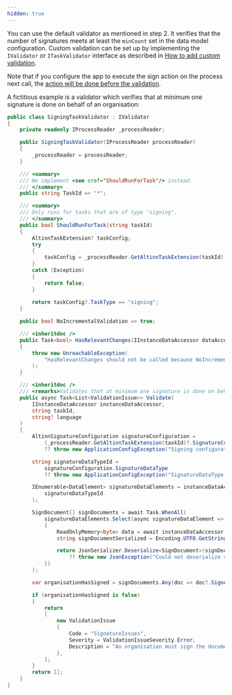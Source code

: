 ```yaml
---
hidden: true
---
```


You can use the default validator as mentioned in step 2. It verifies that the number of signatures meets at least the
`minCount` set in the data model configuration. Custom validation can be set up by implementing the `IValidator` or `ITaskValidator`
interface as described in [How to add custom validation](/en/altinn-studio/v8/reference/logic/validation/#server-side-validation).

Note that if you configure the app to execute the sign action on the process next call, the [action will be done before the validation](/en/altinn-studio/v8/reference/logic/validation/#server-side-validation).

A fictitious example is a validator which verifies that at minimum one signature is done on behalf of an organisation:

```csharp
public class SigningTaskValidator : IValidator
{
    private readonly IProcessReader _processReader;

    public SigningTaskValidator(IProcessReader processReader)
    {
        _processReader = processReader;
    }

    /// <summary>
    /// We implement <see cref="ShouldRunForTask"/> instead.
    /// </summary>
    public string TaskId => "*";

    /// <summary>
    /// Only runs for tasks that are of type "signing".
    /// </summary>
    public bool ShouldRunForTask(string taskId)
    {
        AltinnTaskExtension? taskConfig;
        try
        {
            taskConfig = _processReader.GetAltinnTaskExtension(taskId);
        }
        catch (Exception)
        {
            return false;
        }
        
        return taskConfig?.TaskType == "signing";
    }

    public bool NoIncrementalValidation => true;

    /// <inheritdoc />
    public Task<bool> HasRelevantChanges(IInstanceDataAccessor dataAccessor, string taskId, DataElementChanges changes)
    {
        throw new UnreachableException(
            "HasRelevantChanges should not be called because NoIncrementalValidation is true."
        );
    }

    /// <inheritdoc />
    /// <remarks>Validates that at minimum one signature is done on behalf of an organisation.</remarks>
    public async Task<List<ValidationIssue>> Validate(
        IInstanceDataAccessor instanceDataAccessor,
        string taskId,
        string? language
    )
    {
        AltinnSignatureConfiguration signatureConfiguration =
            (_processReader.GetAltinnTaskExtension(taskId)?.SignatureConfiguration)
            ?? throw new ApplicationConfigException("Signing configuration not found in AltinnTaskExtension");

        string signatureDataTypeId =
            signatureConfiguration.SignatureDataType
            ?? throw new ApplicationConfigException("SignatureDataType is not set in the signature configuration.");

        IEnumerable<DataElement> signatureDataElements = instanceDataAccessor.GetDataElementsForType(
            signatureDataTypeId
        );

        SignDocument[] signDocuments = await Task.WhenAll(
            signatureDataElements.Select(async signatureDataElement =>
            {
                ReadOnlyMemory<byte> data = await instanceDataAccessor.GetBinaryData(signatureDataElement);
                string signDocumentSerialized = Encoding.UTF8.GetString(data.ToArray());

                return JsonSerializer.Deserialize<SignDocument>(signDocumentSerialized)
                    ?? throw new JsonException("Could not deserialize signature document.");
            })
        );

        var organisationHasSigned = signDocuments.Any(doc => doc?.SigneeInfo?.OrganisationNumber is not null);

        if (organisationHasSigned is false)
        {
            return
            [
                new ValidationIssue
                {
                    Code = "SignatureIssues",
                    Severity = ValidationIssueSeverity.Error,
                    Description = "An organisation must sign the document.",
                },
            ];
        }
        return [];
    }
}
```